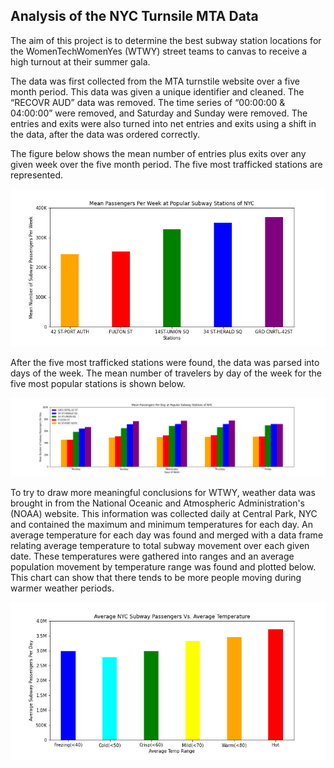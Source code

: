 ## Analysis of the NYC Turnsile MTA Data
The aim of this project is to determine the best subway station locations for the WomenTechWomenYes (WTWY) street teams to canvas to receive a high turnout at their summer gala.

The data was first collected from the MTA turnstile website over a five month period. This data was given a unique identifier and cleaned. The “RECOVR AUD” data was removed. The time series of “00:00:00 & 04:00:00” were removed, and Saturday and Sunday were removed. The entries and exits were also turned into net entries and exits using a shift in the data, after the data was ordered correctly.

The figure below shows the mean number of entries plus exits over any given week over the five month period. The five most trafficked stations are represented.

![](Images/popular_stations.png)

After the five most trafficked stations were found, the data was parsed into days of the week. The mean number of travelers by day of the week for the five most popular stations is shown below.

![](Images/popular_stations_by_week.png)

To try to draw more meaningful conclusions for WTWY, weather data was brought in from the National Oceanic and Atmospheric Administration's (NOAA) website. This information was collected daily at Central Park, NYC and contained the maximum and minimum temperatures for each day. An average temperature for each day was found and merged with a data frame relating average temperature to total subway movement over each given date. These temperatures were gathered into ranges and an average population movement by temperature range was found and plotted below. This chart can show that there tends to be more people moving during warmer weather periods.

![](Images/movement_by_temp.png)

